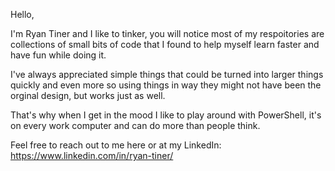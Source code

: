 Hello,

I'm Ryan Tiner and I like to tinker, you will notice most of my respoitories are collections of small bits of code that I found to help myself learn faster and have fun while doing it. 

I've always appreciated simple things that could be turned into larger things quickly and even more so using things in way they might not have been the orginal design, but works just as well.  

That's why when I get in the mood I like to play around with PowerShell, it's on every work computer and can do more than people think.

Feel free to reach out to me here or at my LinkedIn: https://www.linkedin.com/in/ryan-tiner/
